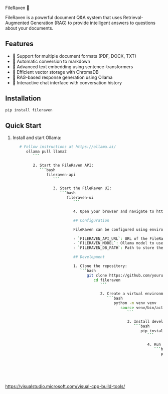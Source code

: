 FileRaven 🦅

FileRaven is a powerful document Q&A system that uses Retrieval-Augmented Generation (RAG) to provide intelligent answers to questions about your documents.

## Features

- 📄 Support for multiple document formats (PDF, DOCX, TXT)
- 🔄 Automatic conversion to markdown
- 🧮 Advanced text embedding using sentence-transformers
- 💾 Efficient vector storage with ChromaDB
- 🤖 RAG-based response generation using Ollama
- 💬 Interactive chat interface with conversation history

## Installation

```bash
pip install fileraven
```

## Quick Start

1. Install and start Ollama:
   ```bash
      # Follow instructions at https://ollama.ai/
         ollama pull llama2
            ```

            2. Start the FileRaven API:
               ```bash
                  fileraven-api
                     ```

                     3. Start the FileRaven UI:
                        ```bash
                           fileraven-ui
                              ```

                              4. Open your browser and navigate to http://localhost:8501

                              ## Configuration

                              FileRaven can be configured using environment variables:

                              - `FILERAVEN_API_URL`: URL of the FileRaven API (default: http://localhost:8000)
                              - `FILERAVEN_MODEL`: Ollama model to use (default: llama2)
                              - `FILERAVEN_DB_PATH`: Path to store the vector database (default: ./db)

                              ## Development

                              1. Clone the repository:
                                 ```bash
                                    git clone https://github.com/yourusername/fileraven.git
                                       cd fileraven
                                          ```

                                          2. Create a virtual environment:
                                             ```bash
                                                python -m venv venv
                                                   source venv/bin/activate  # On Windows: venv\Scripts\activate
                                                      ```

                                                      3. Install development dependencies:
                                                         ```bash
                                                            pip install -e ".[dev]"
                                                               ```

                                                               4. Run tests:
                                                                  ```bash
                                                                     pytest
                                                                        ```

                                                                        ## License

                                                                        This project is licensed under the MIT License - see the LICENSE file for details.

https://visualstudio.microsoft.com/visual-cpp-build-tools/
                                                                        